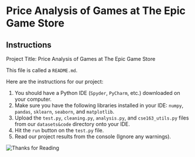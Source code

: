 # Price Analysis of Games at The Epic Game Store
## Instructions
Project Title: Price Analysis of Games at The Epic Game Store

This file is called a `README.md`.

Here are the instructions for our project:

1. You should have a Python IDE (`Spyder`, `PyCharm`, etc.) downloaded on your computer.
2. Make sure you have the following libraries installed in your IDE: `numpy`, `pandas`, `sklearn`, `seaborn`, and `matplotlib`.
3. Upload the `test.py`, `cleaning.py`, `analysis.py`, and `cse163_utils.py` files from our `datasets&code` directory onto your IDE.
4. Hit the `run` button on the `test.py` file.
5. Read our project results from the console (Ignore any warnings).

![Thanks for Reading](https://cenms.pasco.k12.fl.us/wp-content/uploads/cenms/2021/05/thank_you_sticky_note.jpg)
